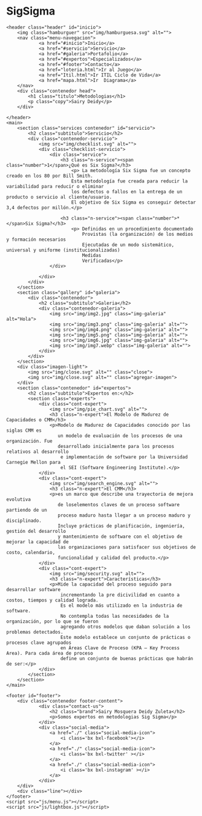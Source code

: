 # SigSigma
<!DOCTYPE html>
<html lang="es">
<head>
    <meta charset="UTF-8">
    <meta name="viewport" content="width=device-width, initial-scale=1.0">
    <title>Página web</title>
    <link rel="stylesheet" href="estilos.css">
    <link href="https://fonts.googleapis.com/css2?family=Open+Sans:wght@300;400;700&display=swap" rel="stylesheet">
    <link href='https://unpkg.com/boxicons@2.0.5/css/boxicons.min.css' rel='stylesheet'>
</head>
<body>
    
    <header class="header" id="inicio">
        <img class="hamburguer" src="img/hamburguesa.svg" alt="">
        <nav class="menu-navegacion">
                <a href="#inicio">Inicio</a>
                <a href="#servicio">Servicio</a>
                <a href="#galeria">Portafolio</a>
                <a href="#expertos">Especializados</a>
                <a href="#footer">Contacto</a>
                <a href="loteria.html">Ir al Juego</a>
                <a href="Itil.html">Ir ITIL Ciclo de Vida</a>
                <a href="mapa.html">Ir  Diagrama</a>
        </nav>
        <div class="contenedor head">
            <h1 class="titulo">Metodologias</h1>
            <p class="copy">Sairy Deidy</p>
        </div>
        
    </header>
    <main>
        <section class="services contenedor" id="servicio">
            <h2 class="subtitulo">Servicio</h2>
            <div class="contenedor-servicio">
                <img src="img/checklist.svg" alt="">
                <div class="checklist-servicio">
                    <div class="service">
                        <h3 class="n-service"><span class="number">1</span>¿Qué es Six Sigma?</h3>
                            <p> La metodología Six Sigma fue un concepto creado en los 80 por Bill Smith. 
                            Esta metodología fue creada para reducir la variabilidad para reducir o eliminar 
                            los defectos o fallos en la entrega de un producto o servicio al cliente/usuario. 
                            El objetivo de Six Sigma es conseguir detectar 3,4 defectos por millón.</p>

                        <h3 class="n-service"><span class="number">*</span>Six Sigma?</h3>
                            <p> Definidas en un procedimiento documentado
                                Provistas (la organización) de los medios y formación necesarios
                                Ejecutadas de un modo sistemático, universal y uniforme (institucionalizadas)
                                Medidas
                                Verificadas</p>
                    </div>
                    
                </div>
            </div>
        </section>
        <section class="gallery" id="galeria">
            <div class="contenedor">
                <h2 class="subtitulo">Galeria</h2>
                <div class="contenedor-galeria">
                    <img src="img/img2.jpg" class="img-galeria" alt="Hola">
                    <img src="img/img3.png" class="img-galeria" alt="">
                    <img src="img/img4.png" class="img-galeria" alt="">
                    <img src="img/img5.png" class="img-galeria" alt="">
                    <img src="img/img6.jpg" class="img-galeria" alt="">
                    <img src="img/img7.webp" class="img-galeria" alt="">
                </div>
            </div>
        </section>
        <div class="imagen-light">
            <img src="img/close.svg" alt="" class="close">
            <img src="img/close.svg" alt="" class="agregar-imagen">
        </div>
        <section class="contenedor" id="expertos">
            <h2 class="subtitulo">Expertos en:</h2>
            <section class="experts">
                <div class="cont-expert">
                    <img src="img/pie_chart.svg" alt="">
                    <h3 class="n-expert">El Modelo de Madurez de Capacidades o CMM</h3>
                    <p>Modelo de Madurez de Capacidades conocido por las siglas CMM es 
                       un modelo de evaluación de los procesos de una organización. Fue 
                       desarrollado inicialmente para los procesos relativos al desarrollo
                        e implementación de software por la Universidad Carnegie Mellon para 
                        el SEI (Software Engineering Institute).</p>
                </div>
                <div class="cont-expert">
                    <img src="img/search_engine.svg" alt="">
                    <h3 class="n-expert">El CMM</h3>
                    <p>es un marco que describe una trayectoria de mejora evolutiva
                       de loselementos claves de un proceso software partiendo de un 
                       proceso maduro hasta llegar a un proceso maduro y disciplinado. 
                       Incluye prácticas de planificación, ingeniería, gestión del desarrollo 
                       y mantenimiento de software con el objetivo de mejorar la capacidad de 
                       las organizaciones para satisfacer sus objetivos de costo, calendario, 
                       funcionalidad y calidad del producto.</p>
                </div>
                <div class="cont-expert">
                    <img src="img/security.svg" alt="">
                    <h3 class="n-expert">Características</h3>
                    <p>Mide la capacidad del proceso seguido para desarrollar software 
                        incrementando la pre dicivilidad en cuanto a costos, tiempos y calidad lograda.
                        Es el modelo más utilizado en la industria de software.
                        No contempla todas las necesidades de la organización, por lo que se fueron 
                        agregando otros modelos que daban solución a los problemas detectados.
                        Este modelo establece un conjunto de prácticas o procesos clave agrupados 
                        en Áreas Clave de Proceso (KPA – Key Process Area). Para cada área de proceso 
                        define un conjunto de buenas prácticas que habrán de ser:</p>
                </div>
            </section>
        </section>
    </main>

    <footer id="footer">
        <div class="contenedor footer-content">
                <div class="contact-us">
                    <h2 class="brand">Sairy Mosquera Deidy Zuleta</h2>
                    <p>Somos expertos en metodologias Sig Sigma</p>
                </div>
                <div class="social-media">
                    <a href="./" class="social-media-icon">
                        <i class='bx bxl-facebook'></i>
                    </a>
                    <a href="./" class="social-media-icon">
                        <i class='bx bxl-twitter' ></i>
                    </a>
                    <a href="./" class="social-media-icon">
                        <i class='bx bxl-instagram' ></i>
                    </a>
                </div>
        </div>
        <div class="line"></div>
    </footer>
    <script src="js/menu.js"></script>
    <script src="js/lightbox.js"></script>
</body>
</html>
